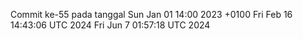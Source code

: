 Commit ke-55 pada tanggal Sun Jan 01 14:00 2023 +0100
Fri Feb 16 14:43:06 UTC 2024
Fri Jun  7 01:57:18 UTC 2024
